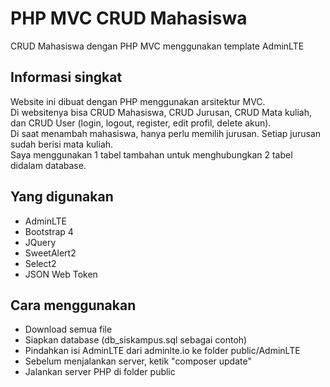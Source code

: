 # PHP MVC CRUD Mahasiswa
CRUD Mahasiswa dengan PHP MVC menggunakan template AdminLTE

## Informasi singkat
Website ini dibuat dengan PHP menggunakan arsitektur MVC.<br>
Di websitenya bisa CRUD Mahasiswa, CRUD Jurusan, CRUD Mata kuliah, dan CRUD User (login, logout, register, edit profil, delete akun).<br>
Di saat menambah mahasiswa, hanya perlu memilih jurusan. Setiap jurusan sudah berisi mata kuliah.<br>
Saya menggunakan 1 tabel tambahan untuk menghubungkan 2 tabel didalam database.<br>

## Yang digunakan
- AdminLTE
- Bootstrap 4
- JQuery
- SweetAlert2
- Select2
- JSON Web Token

## Cara menggunakan
- Download semua file
- Siapkan database (db_siskampus.sql sebagai contoh)
- Pindahkan isi AdminLTE dari adminlte.io ke folder public/AdminLTE
- Sebelum menjalankan server, ketik "composer update"
- Jalankan server PHP di folder public
